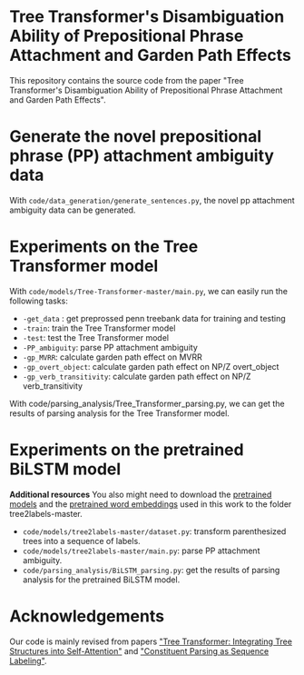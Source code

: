 # Tree Transformer's Disambiguation Ability of Prepositional Phrase Attachment and Garden Path Effects
This repository contains the source code from the paper "Tree Transformer's Disambiguation Ability of Prepositional Phrase Attachment and Garden Path Effects".

# Generate the novel prepositional phrase (PP) attachment ambiguity data

With `code/data_generation/generate_sentences.py`, the novel pp attachment ambiguity data can be generated.

# Experiments on the Tree Transformer model
With `code/models/Tree-Transformer-master/main.py`, we can easily run the following tasks:

- `-get_data` : get preprossed penn treebank data for training and testing
- `-train`: train the  Tree Transformer model
- `-test`: test the  Tree Transformer model
- `-PP_ambiguity`: parse PP attachment ambiguity
- `-gp_MVRR`: calculate garden path effect on MVRR
- `-gp_overt_object`: calculate garden path effect on NP/Z overt_object
- `-gp_verb_transitivity`: calculate garden path effect on NP/Z verb_transitivity

With code/parsing_analysis/Tree_Transformer_parsing.py, we can get the results of parsing analysis for the Tree Transformer model.

# Experiments on the pretrained BiLSTM model

**Additional resources** You also might need to download the [pretrained models](http://grupolys.org/software/tree2labels-emnlp2018-resources/models-EMNLP2018.zip) and the [pretrained word embeddings](http://grupolys.org/software/tree2labels-emnlp2018-resources/embeddings-EMNLP2018.zip) used in this work to the folder tree2labels-master.

- `code/models/tree2labels-master/dataset.py`: transform parenthesized trees into a sequence of labels.
- `code/models/tree2labels-master/main.py`: parse PP attachment ambiguity.
- `code/parsing_analysis/BiLSTM_parsing.py`: get the results of parsing analysis for the pretrained BiLSTM model.

# Acknowledgements

Our code is mainly revised from papers ["Tree Transformer: Integrating Tree Structures into Self-Attention"](https://arxiv.org/abs/1909.06639) and ["Constituent Parsing as Sequence Labeling"](https://arxiv.org/abs/1810.08994). 
